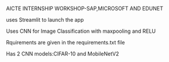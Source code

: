 AICTE INTERNSHIP WORKSHOP-SAP,MICROSOFT AND EDUNET

uses Streamlit to launch the app

Uses CNN for Image Classification with maxpooling and RELU

Rquirements are given in the requirements.txt file

Has 2 CNN models:CIFAR-10 and MobileNetV2
